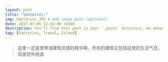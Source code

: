 ```yaml
---
layout: post
title: "Santorini:"
img: Santorini.JPG # Add image post (optional)
date: 2017-07-05 12:52:00 +0300
description: You’ll find this post in your `_posts` directory. Go ahead and edit it and re-build the site to see your changes. # Add post description (optional)
tag: [Santorini, Travel, Island]
---
```


> 这里一定是爱琴海建筑风情的精华啊，所有的建筑又包括这里的生活气息，简直世外桃源